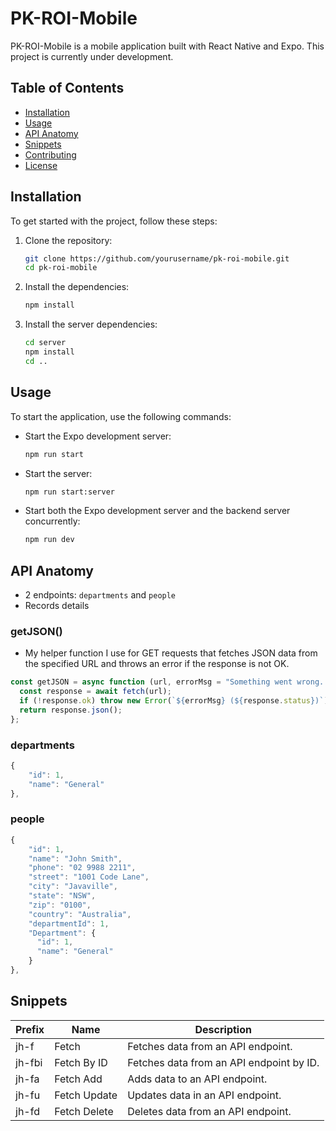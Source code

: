 # PK-ROI-Mobile

PK-ROI-Mobile is a mobile application built with React Native and Expo. This project is currently under development.

## Table of Contents

- [Installation](#installation)
- [Usage](#usage)
- [API Anatomy](#apianatomy)
- [Snippets](#snippets)
- [Contributing](#contributing)
- [License](#license)

## Installation

To get started with the project, follow these steps:

1. Clone the repository:

   ```sh
   git clone https://github.com/yourusername/pk-roi-mobile.git
   cd pk-roi-mobile
   ```

2. Install the dependencies:

   ```sh
   npm install
   ```

3. Install the server dependencies:
   ```sh
   cd server
   npm install
   cd ..
   ```

## Usage

To start the application, use the following commands:

- Start the Expo development server:

  ```sh
  npm run start
  ```

- Start the server:

  ```sh
  npm run start:server
  ```

- Start both the Expo development server and the backend server concurrently:
  ```sh
  npm run dev
  ```

## API Anatomy

- 2 endpoints: `departments` and `people`
- Records details

### getJSON()

- My helper function I use for GET requests that fetches JSON data from the specified URL and throws an error if the response is not OK.

```javascript
const getJSON = async function (url, errorMsg = "Something went wrong..") {
  const response = await fetch(url);
  if (!response.ok) throw new Error(`${errorMsg} (${response.status})`);
  return response.json();
};
```

### departments

```javascript
{
    "id": 1,
    "name": "General"
},
```

### people

```javascript
{
    "id": 1,
    "name": "John Smith",
    "phone": "02 9988 2211",
    "street": "1001 Code Lane",
    "city": "Javaville",
    "state": "NSW",
    "zip": "0100",
    "country": "Australia",
    "departmentId": 1,
    "Department": {
      "id": 1,
      "name": "General"
    }
},
```

## Snippets

| **Prefix** | **Name**     | **Description**                          |
| ---------- | ------------ | ---------------------------------------- |
| jh-f       | Fetch        | Fetches data from an API endpoint.       |
| jh-fbi     | Fetch By ID  | Fetches data from an API endpoint by ID. |
| jh-fa      | Fetch Add    | Adds data to an API endpoint.            |
| jh-fu      | Fetch Update | Updates data in an API endpoint.         |
| jh-fd      | Fetch Delete | Deletes data from an API endpoint.       |
